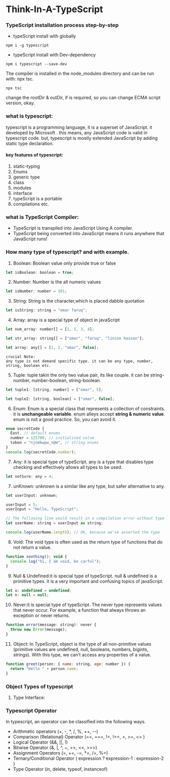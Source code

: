 # Think-In-A-TypeScript

### TypeScript installation process step-by-step

- typeScript install with globally

```
npm i -g typescript
```

- typeScript install with Dev-dependency

```
npm i typescript --save-dev
```

The compiler is installed in the node_modules directory and can be run with: npx tsc.

```
npx tsc
```

change the rootDir & outDir, if is required, so you can change ECMA script version, okay.

### what is typescript:

typescript is a programming language, it is a superset of JavaScript. it developed by Microsoft . this means, any JavaScript code is valid in typescript code. but, typescript is mostly extended JavaScript by adding static type declaration.

#### key features of typescript:

1. static-typing
2. Enums
3. generic type
4. class
5. modules
6. interface
7. typeScript is a portable
8. compilations etc.

### what is TypeScript Compiler:

- TypeScript is transpiled into JavaScript Using A compiler.
- TypeScript being converted into JavaScript means it runs anywhere that JavaScript runs!

### How many type of typescript? and with example.

1. Boolean: Boolean value only provide true or false

```js
let isBoolean: boolean = true;
```

2. Number: Number is the all numeric values

```js
let isNumber: number = 101;
```

3. String: String is the character,which is placed dabble quotation

```js
let isString: string = "omar faruq";
```

4. Array: array is a special type of object in javaScript

```js
let num_array: number[] = [1, 2, 3, 4];
```

```js
let str_array: string[] = ["omar", "faruq", "lincon hassan"];
```

```js
let array: any[] = [1, 2, "omar", false];
```

```
crucial Note:
any type is not demand specific type. it can be any type, number, string, boolean etc.
```

5. Tuple: tuple takin the only two value pair, its like couple. it can be string-number, number-boolean, string-boolean.

```js
let tuple1: [string, number] = ["omar", 5];
```

```js
let tuple2: [string, boolean] = ["omar", false];
```

6. Enum: Enum is a special class that represents a collection of constraints. it is **unchangeable variable**. enum alleys accept **string & numeric value**. enum is not a good practice. So, you can avoid it.

```js
enum secretCode {
  East, // default enums
  number = 125789, // initialized value
  token = "njnmkwpw_n@m", // string enums
}
console.log(secretCode.number);

```

7. Any: it is special type of typeScript. any is a type that disables type checking and effectively allows all types to be used.

```js
let notSure: any = 4;
```

7. unKnown: unknown is a similar like any type, but safer alternative to any.

```js
let userInput: unknown;

userInput = 5;
userInput = "Hello, TypeScript";

// The following line would result in a compilation error without type assertion
let userName: string = userInput as string;

console.log(userName.length); // OK, because we've asserted the type

```

8. Void: The void type is often used as the return type of functions that do not return a value.

```js
function soothing(): void {
  console.log("hi, I am void, be carful");
}
```

9. Null & Undefined:it is special type of typeScript. null & undefined is a primitive types. it is a very important and confusing topics of javaScript.

```js
let u: undefined = undefined;
let n: null = null;
```

10. Never:it is special type of typeScript. The never type represents values that never occur. For example, a function that always throws an exception or never returns.

```js
function error(message: string): never {
  throw new Error(message);
}
```

11. Object: In TypeScript, object is the type of all non-primitive values (primitive values are undefined, null, booleans, numbers, bigints, strings). With this type, we can’t access any properties of a value.

```js
function greet(person: { name: string, age: number }) {
  return "Hello " + person.name;
}
```

### Object Types of typescript

1. Type Interface:

### Typescript Operator

In typescript, an operator can be classified into the following ways.

- Arithmetic operators (+, -, \*, /, %, ++, --)
- Comparison (Relational) Operator (==, ===, !=, !==, >, >=, <= )
- Logical Operator (&&, ||, !)
- Bitwise Operator (&, |, ^, ~, >>, <<, >>>)
- Assignment Operators (=, +=, -=, \*=, /=, %=)
- Ternary/Conditional Operator ( expression ? expression-1 : expression-2 )
- Type Operator (in, delete, typeof, instanceof)
